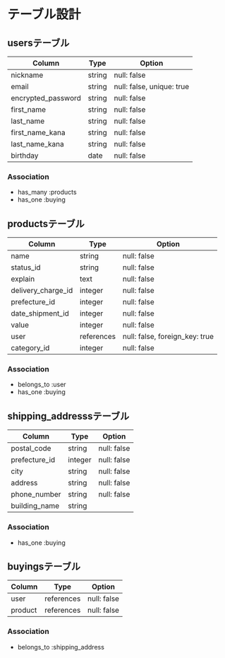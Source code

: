 # テーブル設計

## usersテーブル
| Column                     | Type   | Option                    |
| -------------------------- | ------ | ------------------------- |
| nickname                   | string | null: false               |
| email                      | string | null: false, unique: true |
| encrypted_password         | string | null: false               |
| first_name                 | string | null: false               |
| last_name                  | string | null: false               |
| first_name_kana            | string | null: false               |
| last_name_kana             | string | null: false               |
| birthday                   | date   | null: false               |

### Association
- has_many :products
- has_one :buying

## productsテーブル
| Column                    | Type       | Option                         |
| ------------------------- | ---------- | ------------------------------ |
| name                      | string     | null: false                    |
| status_id                 | string     | null: false                    |
| explain                   | text       | null: false                    |
| delivery_charge_id        | integer    | null: false                    |
| prefecture_id             | integer    | null: false                    |
| date_shipment_id          | integer    | null: false                    |
| value                     | integer    | null: false                    |
| user                      | references | null: false, foreign_key: true |
| category_id               | integer    | null: false                    |

### Association
- belongs_to :user
- has_one :buying

## shipping_addresssテーブル
| Column                 | Type        | Option                         |
| ---------------------- | ----------- | ------------------------------ |
| postal_code            | string      | null: false                    |
| prefecture_id          | integer     | null: false                    |
| city                   | string      | null: false                    |
| address                | string      | null: false                    |
| phone_number           | string      | null: false                    |
| building_name          | string      |                                |

### Association
- has_one :buying

## buyingsテーブル
| Column           | Type       | Option                         |
| ---------------- | ---------- | ------------------------------ |
| user             | references | null: false                    |
| product          | references | null: false                    |

### Association
- belongs_to :shipping_address